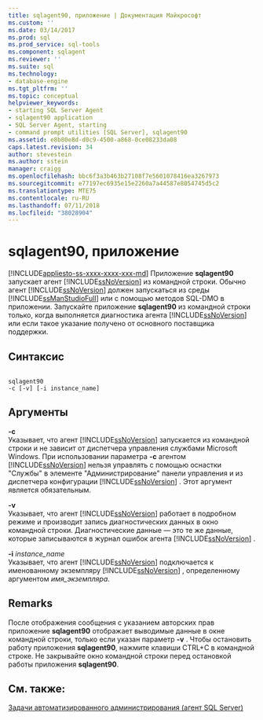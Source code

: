 ```yaml
---
title: sqlagent90, приложение | Документация Майкрософт
ms.custom: ''
ms.date: 03/14/2017
ms.prod: sql
ms.prod_service: sql-tools
ms.component: sqlagent
ms.reviewer: ''
ms.suite: sql
ms.technology:
- database-engine
ms.tgt_pltfrm: ''
ms.topic: conceptual
helpviewer_keywords:
- starting SQL Server Agent
- sqlagent90 application
- SQL Server Agent, starting
- command prompt utilities [SQL Server], sqlagent90
ms.assetid: e8b80e8d-d0c9-4500-a868-0ce08233da08
caps.latest.revision: 34
author: stevestein
ms.author: sstein
manager: craigg
ms.openlocfilehash: bbc6f3a3b463b27108f7e5601078416ea3267973
ms.sourcegitcommit: e77197ec6935e15e2260a7a44587e8054745d5c2
ms.translationtype: MTE75
ms.contentlocale: ru-RU
ms.lasthandoff: 07/11/2018
ms.locfileid: "38028904"
---
```

# <a name="sqlagent90-application"></a>sqlagent90, приложение
[!INCLUDE[appliesto-ss-xxxx-xxxx-xxx-md](../includes/appliesto-ss-xxxx-xxxx-xxx-md.md)]
  Приложение **sqlagent90** запускает агент [!INCLUDE[ssNoVersion](../includes/ssnoversion-md.md)] из командной строки. Обычно агент [!INCLUDE[ssNoVersion](../includes/ssnoversion-md.md)] должен запускаться из среды [!INCLUDE[ssManStudioFull](../includes/ssmanstudiofull-md.md)] или с помощью методов SQL-DMO в приложении. Запускайте приложение **sqlagent90** из командной строки только, когда выполняется диагностика агента [!INCLUDE[ssNoVersion](../includes/ssnoversion-md.md)] или если такое указание получено от основного поставщика поддержки.  
  
## <a name="syntax"></a>Синтаксис  
  
```  
  
sqlagent90  
-c [-v] [-i instance_name]  
```  
  
## <a name="arguments"></a>Аргументы  
 **-c**  
 Указывает, что агент [!INCLUDE[ssNoVersion](../includes/ssnoversion-md.md)] запускается из командной строки и не зависит от диспетчера управления службами Microsoft Windows. При использовании параметра **-c** агентом [!INCLUDE[ssNoVersion](../includes/ssnoversion-md.md)] нельзя управлять с помощью оснастки "Службы" в элементе "Администрирование" панели управления и из диспетчера конфигурации [!INCLUDE[ssNoVersion](../includes/ssnoversion-md.md)] . Этот аргумент является обязательным.  
  
 **-v**  
 Указывает, что агент [!INCLUDE[ssNoVersion](../includes/ssnoversion-md.md)] работает в подробном режиме и производит запись диагностических данных в окно командной строки. Диагностические данные — это те же данные, которые записываются в журнал ошибок агента [!INCLUDE[ssNoVersion](../includes/ssnoversion-md.md)] .  
  
 **-i** *instance_name*  
 Указывает, что агент [!INCLUDE[ssNoVersion](../includes/ssnoversion-md.md)] подключается к именованному экземпляру [!INCLUDE[ssNoVersion](../includes/ssnoversion-md.md)] , определенному аргументом *имя_экземпляра*.  
  
## <a name="remarks"></a>Remarks  
 После отображения сообщения с указанием авторских прав приложение **sqlagent90** отображает выводимые данные в окне командной строки, только если указан параметр **-v** . Чтобы остановить работу приложения **sqlagent90**, нажмите клавиши CTRL+C в командной строке. Не закрывайте окно командной строки перед остановкой работы приложения **sqlagent90**.  
  
## <a name="see-also"></a>См. также:  
 [Задачи автоматизированного администрирования (агент SQL Server)](http://msdn.microsoft.com/library/541ee5ac-2c9f-4b74-b4f0-13b7bd5920b0)  
  
  
